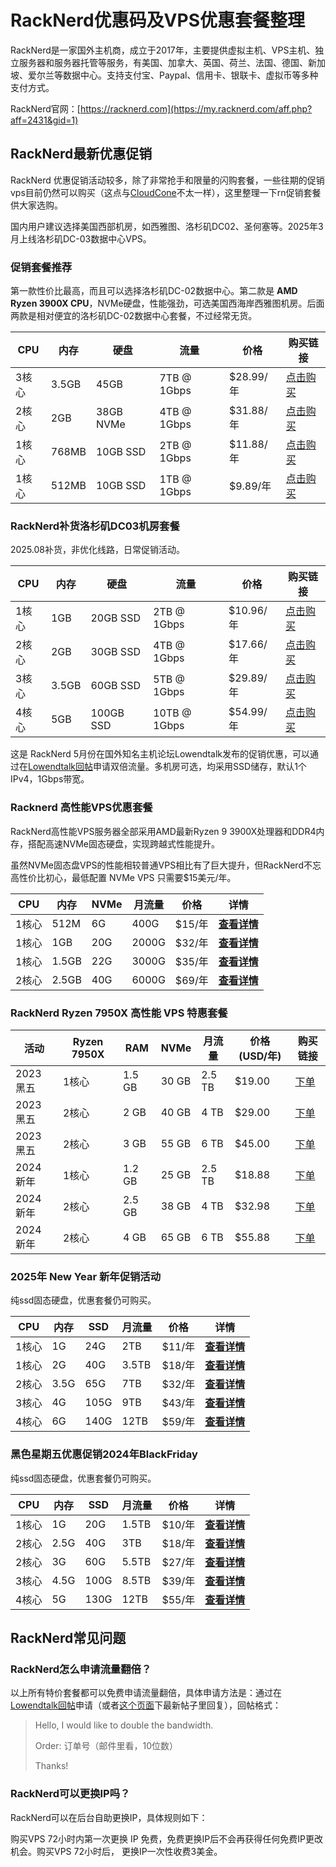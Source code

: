 # RackNerd优惠码及VPS优惠套餐整理

RackNerd是一家国外主机商，成立于2017年，主要提供虚拟主机、VPS主机、独立服务器和服务器托管等服务，有美国、加拿大、英国、荷兰、法国、德国、新加坡、爱尔兰等数据中心。支持支付宝、Paypal、信用卡、银联卡、虚拟币等多种支付方式。

RackNerd官网：[https://racknerd.com](https://my.racknerd.com/aff.php?aff=2431&gid=1)

## RackNerd最新优惠促销

RackNerd 优惠促销活动较多，除了非常抢手和限量的闪购套餐，一些往期的促销vps目前仍然可以购买（这点与[CloudCone](https://github.com/edutfree/cloudcone)不太一样），这里整理一下rn促销套餐供大家选购。

国内用户建议选择美国西部机房，如西雅图、洛杉矶DC02、圣何塞等。2025年3月上线洛杉矶DC-03数据中心VPS。

### 促销套餐推荐

第一款性价比最高，而且可以选择洛杉矶DC-02数据中心。第二款是 **AMD Ryzen 3900X CPU**，NVMe硬盘，性能强劲，可选美国西海岸西雅图机房。后面两款是相对便宜的洛杉矶DC-02数据中心套餐，不过经常无货。

| CPU | 内存  | 硬盘  | 流量  | 价格  | 购买链接 |
| --- | --- | --- | --- | --- | --- |
| 3核心 | 3.5GB | 45GB | 7TB @ 1Gbps | $28.99/年 | [点击购买](https://my.racknerd.com/aff.php?aff=2431&pid=136) |
| 2核心 | 2GB | 38GB NVMe | 4TB @ 1Gbps | $31.88/年 | [点击购买](https://my.racknerd.com/aff.php?aff=2431&pid=524) |
| 1核心 | 768MB | 10GB SSD | 2TB @ 1Gbps | $11.88/年 | [点击购买](https://my.racknerd.com/aff.php?aff=2431&pid=679) |
| 1核心 | 512MB | 10GB SSD | 1TB @ 1Gbps | $9.89/年 | [点击购买](https://my.racknerd.com/aff.php?aff=2431&pid=620) |

### RackNerd补货洛杉矶DC03机房套餐

2025.08补货，非优化线路，日常促销活动。

| CPU | 内存  | 硬盘  | 流量  | 价格  | 购买链接 |
| --- | --- | --- | --- | --- | --- |
| 1核心 | 1GB | 20GB SSD | 2TB @ 1Gbps | $10.96/年 | [点击购买](https://my.racknerd.com/aff.php?aff=2431&pid=912) |
| 2核心 | 2GB | 30GB SSD | 4TB @ 1Gbps | $17.66/年 | [点击购买](https://my.racknerd.com/aff.php?aff=2431&pid=913) |
| 3核心 | 3.5GB | 60GB SSD | 5TB @ 1Gbps | $29.89/年 | [点击购买](https://my.racknerd.com/aff.php?aff=2431&pid=914) |
| 4核心 | 5GB | 100GB SSD | 10TB @ 1Gbps | $54.99/年 | [点击购买](https://my.racknerd.com/aff.php?aff=2431&pid=915) |

这是 RackNerd 5月份在国外知名主机论坛Lowendtalk发布的促销优惠，可以通过在[Lowendtalk回帖](https://lowendtalk.com/discussion/185231/easter-deals-new-inventory-new-deals-excellent-pricing-fantastic-support#latest)申请双倍流量。多机房可选，均采用SSD储存，默认1个IPv4，1Gbps带宽。

### Racknerd 高性能VPS优惠套餐

RackNerd高性能VPS服务器全部采用AMD最新Ryzen 9 3900X处理器和DDR4内存，搭配高速NVMe固态硬盘，实现跨越式性能提升。

虽然NVMe固态盘VPS的性能相较普通VPS相比有了巨大提升，但RackNerd不忘高性价比初心，最低配置 NVMe VPS 只需要$15美元/年。

| CPU | 内存  | NVMe | 月流量 | 价格  | 详情  |
| --- | --- | --- | --- | --- | --- |
| 1核心 | 512M | 6G  | 400G | $15/年 | **[查看详情](https://my.racknerd.com/aff.php?aff=2431&pid=302)** |
| 1核心 | 1GB | 20G | 2000G | $32/年 | **[查看详情](https://my.racknerd.com/aff.php?aff=2431&pid=303)** |
| 1核心 | 1.5GB | 22G | 3000G | $35/年 | **[查看详情](https://my.racknerd.com/aff.php?aff=2431&pid=308)** |
| 2核心 | 2.5GB | 40G | 6000G | $69/年 | **[查看详情](https://my.racknerd.com/aff.php?aff=2431&pid=309)** |

### RackNerd Ryzen 7950X 高性能 VPS 特惠套餐

| 活动  | Ryzen 7950X | RAM | NVMe | 月流量 | 价格 (USD/年) | 购买链接 |
| --- | --- | --- | --- | --- | --- | --- |
| 2023 黑五 | 1核心   | 1.5 GB | 30 GB | 2.5 TB | $19.00 | [下单](https://my.racknerd.com/aff.php?aff=2431&pid=797) |
| 2023 黑五 | 2核心   | 2 GB | 40 GB | 4 TB | $29.00 | [下单](https://my.racknerd.com/aff.php?aff=2431&pid=798) |
| 2023 黑五 | 2核心   | 3 GB | 55 GB | 6 TB | $45.00 | [下单](https://my.racknerd.com/aff.php?aff=2431&pid=799) |
| 2024 新年 | 1核心   | 1.2 GB | 25 GB | 2.5 TB | $18.88 | [下单](https://my.racknerd.com/aff.php?aff=2431&pid=830) |
| 2024 新年 | 2核心   | 2.5 GB | 38 GB | 4 TB | $32.98 | [下单](https://my.racknerd.com/aff.php?aff=2431&pid=831) |
| 2024 新年 | 2核心   | 4 GB | 65 GB | 6 TB | $55.88 | [下单](https://my.racknerd.com/aff.php?aff=2431&pid=832) |

### 2025年 New Year 新年促销活动

纯ssd固态硬盘，优惠套餐仍可购买。

| CPU | 内存  | SSD | 月流量 | 价格  | 详情  |
| --- | --- | --- | --- | --- | --- |
| 1核心 | 1G  | 24G | 2TB | $11/年 | **[查看详情](https://my.racknerd.com/aff.php?aff=2431&pid=903)** |
| 1核心 | 2G  | 40G | 3.5TB | $18/年 | **[查看详情](https://my.racknerd.com/aff.php?aff=2431&pid=904)** |
| 2核心 | 3.5G | 65G | 7TB | $32/年 | **[查看详情](https://my.racknerd.com/aff.php?aff=2431&pid=905)** |
| 3核心 | 4G  | 105G | 9TB | $43/年 | **[查看详情](https://my.racknerd.com/aff.php?aff=2431&pid=906)** |
| 4核心 | 6G  | 140G | 12TB | $59/年 | **[查看详情](https://my.racknerd.com/aff.php?aff=2431&pid=907)** |

### 黑色星期五优惠促销2024年BlackFriday

纯ssd固态硬盘，优惠套餐仍可购买。

| CPU | 内存  | SSD | 月流量 | 价格  | 详情  |
| --- | --- | --- | --- | --- | --- |
| 1核心 | 1G  | 20G | 1.5TB | $10/年 | **[查看详情](https://my.racknerd.com/aff.php?aff=2431&pid=879)** |
| 2核心 | 2.5G | 40G | 3TB | $18/年 | **[查看详情](https://my.racknerd.com/aff.php?aff=2431&pid=880)** |
| 2核心 | 3G  | 60G | 5.5TB | $27/年 | **[查看详情](https://my.racknerd.com/aff.php?aff=2431&pid=881)** |
| 3核心 | 4.5G | 100G | 8.5TB | $39/年 | **[查看详情](https://my.racknerd.com/aff.php?aff=2431&pid=882)** |
| 4核心 | 5G  | 130G | 12TB | $55/年 | **[查看详情](https://my.racknerd.com/aff.php?aff=2431&pid=883)** |

## RackNerd常见问题

### RackNerd怎么申请流量翻倍？

以上所有特价套餐都可以免费申请流量翻倍，具体申请方法是：通过在[Lowendtalk回帖](https://lowendtalk.com/discussion/185231/easter-deals-new-inventory-new-deals-excellent-pricing-fantastic-support#latest)申请（或者[这个页面](https://lowendtalk.com/profile/discussions/dustinc)下最新帖子里回复），回帖格式：

> Hello, I would like to double the bandwidth.
> 
> Order: 订单号（邮件里看，10位数）
> 
> Thanks!

### RackNerd可以更换IP吗？

RackNerd可以在后台自助更换IP，具体规则如下：

购买VPS 72小时内第一次更换 IP 免费，免费更换IP后不会再获得任何免费IP更改机会。购买VPS 72小时后， 更换IP一次性收费3美金。
